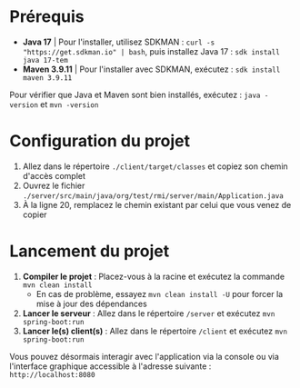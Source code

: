 # Prérequis

- **Java 17** | Pour l'installer, utilisez SDKMAN : `curl -s "https://get.sdkman.io" | bash`, puis installez Java 17 : `sdk install java 17-tem`
- **Maven 3.9.11** | Pour l'installer avec SDKMAN, exécutez : `sdk install maven 3.9.11`

Pour vérifier que Java et Maven sont bien installés, exécutez : `java -version` et `mvn -version`

# Configuration du projet

1.  Allez dans le répertoire `./client/target/classes` et copiez son chemin d'accès complet
2.  Ouvrez le fichier `./server/src/main/java/org/test/rmi/server/main/Application.java`
3.  À la ligne 20, remplacez le chemin existant par celui que vous venez de copier

# Lancement du projet

1.  **Compiler le projet** : Placez-vous à la racine et exécutez la commande `mvn clean install`
    -   En cas de problème, essayez `mvn clean install -U` pour forcer la mise à jour des dépendances
2.  **Lancer le serveur** : Allez dans le répertoire `/server` et exécutez `mvn spring-boot:run`
3.  **Lancer le(s) client(s)** : Allez dans le répertoire `/client` et exécutez `mvn spring-boot:run`

Vous pouvez désormais interagir avec l'application via la console ou via l'interface graphique accessible à l'adresse suivante : `http://localhost:8080`